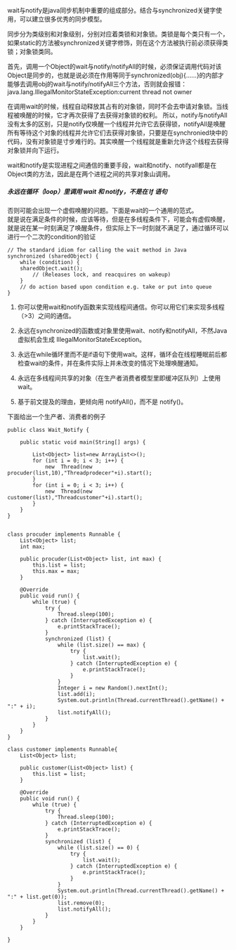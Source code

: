  
 wait与notify是java同步机制中重要的组成部分。结合与synchronized关键字使用，可以建立很多优秀的同步模型。  
 
 同步分为类级别和对象级别，分别对应着类锁和对象锁。类锁是每个类只有一个，如果static的方法被synchronized关键字修饰，则在这个方法被执行前必须获得类锁；对象锁类同。  
 
首先，调用一个Object的wait与notify/notifyAll的时候，必须保证调用代码对该Object是同步的，也就是说必须在作用等同于synchronized(obj){......}的内部才能够去调用obj的wait与notify/notifyAll三个方法，否则就会报错：
  java.lang.IllegalMonitorStateException:current thread not owner  
  
在调用wait的时候，线程自动释放其占有的对象锁，同时不会去申请对象锁。当线程被唤醒的时候，它才再次获得了去获得对象锁的权利。
所以，notify与notifyAll没有太多的区别，只是notify仅唤醒一个线程并允许它去获得锁，notifyAll是唤醒所有等待这个对象的线程并允许它们去获得对象锁，只要是在synchronied块中的代码，没有对象锁是寸步难行的。其实唤醒一个线程就是重新允许这个线程去获得对象锁并向下运行。  
  
wait和notify是实现进程之间通信的重要手段，wait和notify、notifyall都是在Object类的方法，因此是在两个进程之间的共享对象山调用。  

##### 永远在循环（loop）里调用 wait 和 notify，不是在 If 语句
否则可能会出现一个虚假唤醒的问题。下面是wait的一个通用的范式。  
就是说在满足条件的时候，应该等待，但是在多线程条件下，可能会有虚假唤醒，就是说在某一时刻满足了唤醒条件，但实际上下一时刻就不满足了，通过循环可以 进行一个二次的condition的验证
```
// The standard idiom for calling the wait method in Java 
synchronized (sharedObject) { 
    while (condition) { 
    sharedObject.wait(); 
        // (Releases lock, and reacquires on wakeup) 
    } 
    // do action based upon condition e.g. take or put into queue 
}
```

1. 你可以使用wait和notify函数来实现线程间通信。你可以用它们来实现多线程（>3）之间的通信。

2. 永远在synchronized的函数或对象里使用wait、notify和notifyAll，不然Java虚拟机会生成 IllegalMonitorStateException。

3. 永远在while循环里而不是if语句下使用wait。这样，循环会在线程睡眠前后都检查wait的条件，并在条件实际上并未改变的情况下处理唤醒通知。

4. 永远在多线程间共享的对象（在生产者消费者模型里即缓冲区队列）上使用wait。

5. 基于前文提及的理由，更倾向用 notifyAll()，而不是 notify()。

下面给出一个生产者、消费者的例子
```
public class Wait_Notify {

    public static void main(String[] args) {

        List<Object> list=new ArrayList<>();
        for (int i = 0; i < 3; i++) {
            new  Thread(new procuder(list,10),"Threadprodecer"+i).start();
        }
        for (int i = 0; i < 3; i++) {
            new  Thread(new customer(list),"Threadcustomer"+i).start();
        }
    }
}


class procuder implements Runnable {
    List<Object> list;
    int max;

    public procuder(List<Object> list, int max) {
        this.list = list;
        this.max = max;
    }

    @Override
    public void run() {
        while (true) {
            try {
                Thread.sleep(100);
            } catch (InterruptedException e) {
                e.printStackTrace();
            }
            synchronized (list) {
                while (list.size() == max) {
                    try {
                        list.wait();
                    } catch (InterruptedException e) {
                        e.printStackTrace();
                    }
                }
                Integer i = new Random().nextInt();
                list.add(i);
                System.out.println(Thread.currentThread().getName() + ":" + i);
                list.notifyAll();
            }
        }
    }
}

class customer implements Runnable{
    List<Object> list;

    public customer(List<Object> list) {
        this.list = list;
    }

    @Override
    public void run() {
        while (true) {
            try {
                Thread.sleep(100);
            } catch (InterruptedException e) {
                e.printStackTrace();
            }
            synchronized (list) {
                while (list.size() == 0) {
                    try {
                        list.wait();
                    } catch (InterruptedException e) {
                        e.printStackTrace();
                    }
                }
                System.out.println(Thread.currentThread().getName() + ":" + list.get(0));
                list.remove(0);
                list.notifyAll();
            }
        }
    }

}

```





